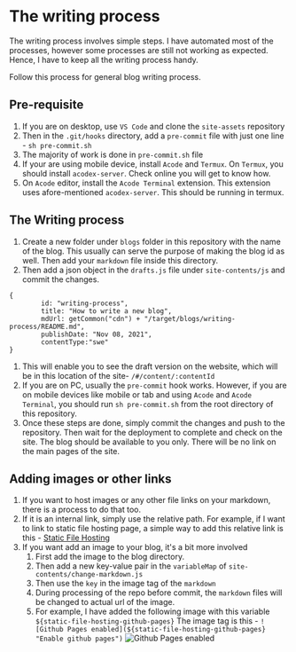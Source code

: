 # The writing process
The writing process involves simple steps. I have automated most of the processes, however some processes are still not working as expected. Hence, I have to keep all the writing process handy.

Follow this process for general blog writing process.

## Pre-requisite
1. If you are on desktop, use `VS Code` and clone the `site-assets` repository
1. Then in the `.git/hooks` directory, add a `pre-commit` file with just one line - `sh pre-commit.sh`
1. The majority of work is done in `pre-commit.sh`  file
1. If your are using mobile device, install `Acode` and `Termux`. On `Termux`, you should install `acodex-server`. Check online you will get to know how.
1. On `Acode` editor, install the `Acode Terminal` extension. This extension uses afore-mentioned `acodex-server`. This should be running in termux.

## The Writing process
1. Create a new folder under `blogs` folder in this repository with the name of the blog. This usually can serve the purpose of making the blog id as well. Then add your `markdown` file inside this directory.
1. Then add a json object in the `drafts.js` file under `site-contents/js` and commit the changes.
```
{
        id: "writing-process",
        title: "How to write a new blog",
        mdUrl: getCommon("cdn") + "/target/blogs/writing-process/README.md",
        publishDate: "Nov 08, 2021",
        contentType:"swe"
}
```
1.  This will enable you to see the draft version on the website, which will be in this location of the site- `/#/content/:contentId`
1.  If you are on PC, usually the `pre-commit` hook works. However, if you are on mobile devices like mobile or tab and using `Acode` and `Acode Terminal`, you should run `sh pre-commit.sh` from the root directory of this repository.
1. Once these steps are done, simply commit the changes and push to the repository. Then wait for the deployment to complete and check on the site. The blog should be available to you only. There will be no link on the main pages of the site.

## Adding images or other links
1. If you want to host images or any other file links on your markdown, there is a process to do that too.
1. If it is an internal link, simply use the relative path. For example, if I want to link to static file hosting page, a simple way to add this relative link is this - [Static File Hosting](/#/content/static-file-hosting)
1. If you want add an image to your blog, it's a bit more involved
    1. First add the image to the blog directory.
    1. Then add a new key-value pair in the `variableMap` of `site-contents/change-markdown.js`
    1. Then use the `key` in the image tag of the `markdown`
    1. During processing of the repo before commit, the `markdown` files will be changed to actual url of the image.
    1. For example, I have added the following image with this variable `${static-file-hosting-github-pages}` The image tag is this - `![Github Pages enabled](${static-file-hosting-github-pages} "Enable github pages")`
    ![Github Pages enabled](${static-file-hosting-github-pages} "Enable github pages")
